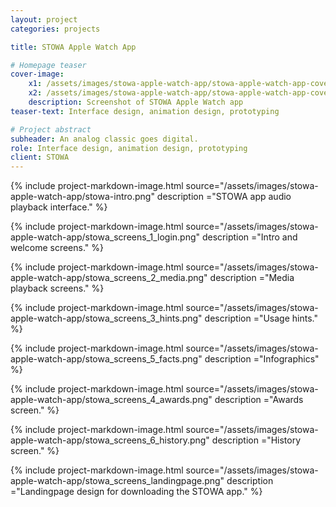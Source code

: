 ```yaml
---
layout: project
categories: projects

title: STOWA Apple Watch App

# Homepage teaser
cover-image:
    x1: /assets/images/stowa-apple-watch-app/stowa-apple-watch-app-cover@1x.jpg
    x2: /assets/images/stowa-apple-watch-app/stowa-apple-watch-app-cover@2x.jpg
    description: Screenshot of STOWA Apple Watch app
teaser-text: Interface design, animation design, prototyping

# Project abstract
subheader: An analog classic goes digital.
role: Interface design, animation design, prototyping
client: STOWA
---
```


{% include project-markdown-image.html source="/assets/images/stowa-apple-watch-app/stowa-intro.png" description ="STOWA app audio playback interface." %}

{% include project-markdown-image.html source="/assets/images/stowa-apple-watch-app/stowa_screens_1_login.png" description ="Intro and welcome screens." %}

{% include project-markdown-image.html source="/assets/images/stowa-apple-watch-app/stowa_screens_2_media.png" description ="Media playback screens." %}

{% include project-markdown-image.html source="/assets/images/stowa-apple-watch-app/stowa_screens_3_hints.png" description ="Usage hints." %}

{% include project-markdown-image.html source="/assets/images/stowa-apple-watch-app/stowa_screens_5_facts.png" description ="Infographics" %}

{% include project-markdown-image.html source="/assets/images/stowa-apple-watch-app/stowa_screens_4_awards.png" description ="Awards screen." %}

{% include project-markdown-image.html source="/assets/images/stowa-apple-watch-app/stowa_screens_6_history.png" description ="History screen." %}

{% include project-markdown-image.html source="/assets/images/stowa-apple-watch-app/stowa_screens_landingpage.png" description ="Landingpage design for downloading the STOWA app." %}
